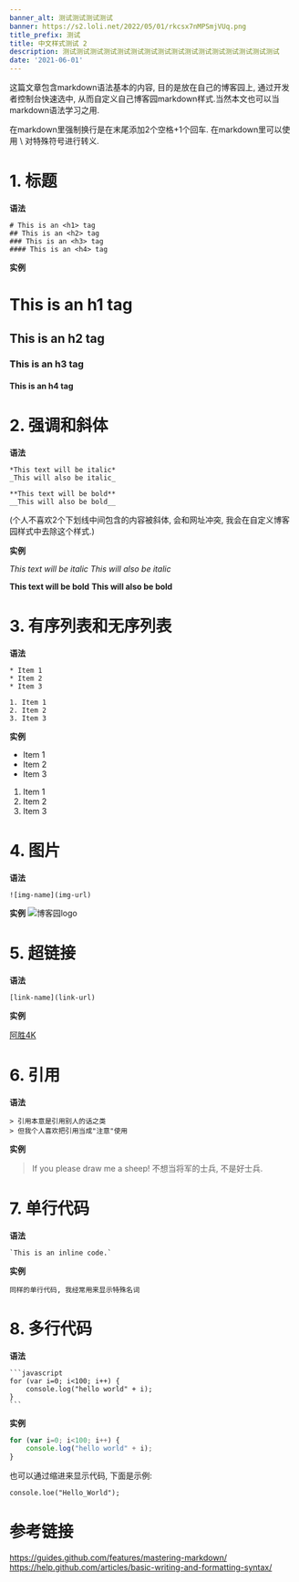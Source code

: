 ```yaml
---
banner_alt: 测试测试测试测试
banner: https://s2.loli.net/2022/05/01/rkcsx7nMPSmjVUq.png
title_prefix: 测试
title: 中文样式测试 2
description: 测试测试测试测试测试测试测试测试测试测试测试测试测试测试测试测试
date: '2021-06-01'
---
```


这篇文章包含markdown语法基本的内容, 目的是放在自己的博客园上, 通过开发者控制台快速选中,
从而自定义自己博客园markdown样式.当然本文也可以当markdown语法学习之用.

在markdown里强制换行是在末尾添加2个空格+1个回车.
在markdown里可以使用 \ 对特殊符号进行转义.

# 1. 标题

**语法**
```
# This is an <h1> tag
## This is an <h2> tag
### This is an <h3> tag
#### This is an <h4> tag
```

**实例**

# This is an h1 tag
## This is an h2 tag
### This is an h3 tag
#### This is an h4 tag

# 2. 强调和斜体

**语法**
```
*This text will be italic*
_This will also be italic_

**This text will be bold**
__This will also be bold__
```
(个人不喜欢2个下划线中间包含的内容被斜体, 会和网址冲突, 我会在自定义博客园样式中去除这个样式.)

**实例**

*This text will be italic*
_This will also be italic_

**This text will be bold**
__This will also be bold__

# 3. 有序列表和无序列表

**语法**
```
* Item 1
* Item 2
* Item 3

1. Item 1
2. Item 2
3. Item 3
```

**实例**
* Item 1
* Item 2
* Item 3

1. Item 1
2. Item 2
3. Item 3

# 4. 图片

**语法**
```
![img-name](img-url)
```

**实例**
![博客园logo](https://news.cnblogs.com/images/logo.gif)

# 5. 超链接

**语法**
```
[link-name](link-url)
```

**实例**

[阿胜4K](http://www.cnblogs.com/asheng2016/)

# 6. 引用

**语法**
```
> 引用本意是引用别人的话之类
> 但我个人喜欢把引用当成"注意"使用
```

**实例**

> If you please draw me a sheep!
> 不想当将军的士兵, 不是好士兵.

# 7. 单行代码

**语法**
```
`This is an inline code.`
```

**实例**

`同样的单行代码, 我经常用来显示特殊名词`

# 8. 多行代码

**语法**
````
​```javascript
for (var i=0; i<100; i++) {
    console.log("hello world" + i);
}
​```
````

**实例**

```js
for (var i=0; i<100; i++) {
    console.log("hello world" + i);
}
```

也可以通过缩进来显示代码, 下面是示例:

    console.loe("Hello_World");

# 参考链接

https://guides.github.com/features/mastering-markdown/
https://help.github.com/articles/basic-writing-and-formatting-syntax/